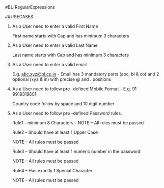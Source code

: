 #BL-RegularExpressions

##USECASES :

1. As a User need to enter a valid First Name

   
    First name starts with Cap and has minimum 3 characters
2. As a User need to enter a valid Last Name

    
    Last name starts with Cap and has minimum 3 characters
3. As a User need to enter a valid email


    E.g. abc.xyz@bl.co.in - Email has 3 mandatory parts (abc, bl & co) and 2 optional (xyz & in) with precise @ and . positions
4. As a User need to follow pre -defined Mobile Format - E.g. 91 9919819801


    Country code follow by space and 10 digit number
5. As a User need to follow pre -defined Password rules. 

   
    Rule1 – minimum 8 Characters - NOTE – All rules must be passed

    Rule2 – Should have at least 1 Upper Case

    NOTE – All rules must be passed

    Rule3 – Should have at least 1 numeric number in the password

    NOTE – All rules must be passed

    Rule4 – Has exactly 1 Special Character

    NOTE – All rules must be passed
